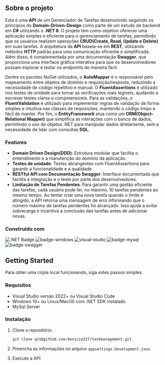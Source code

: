 ## Sobre o projeto

Esta é uma **API** de um Gerenciador de Tarefas desenvolvido seguindo os princípios do **Domain-Driven-Design** como parte de um estudo de backend em **C#** utilizando o **.NET 8**. O projeto tem como objetivo oferecer uma aplicação simples e eficiente para o gerenciamento de tarefas, permitindo que os usuários realizem operações **CRUD(Create, Read, Update e Delete)** em suas tarefas. A arquitetura da **API** baseia-se em **REST**, utilizando métodos **HTTP** padrão para uma comunicação eficiente e simplificada. Além disso, é complementada por uma documentação **Swagger**, que proporciona uma interface gráfica interativa para que os desenvolvedores possam explorar e testar os endpoints de maneira fácil.

Dentre os pacotes NuGet utilizados, o **AutoMapper** é o responsável pelo mapeamento entre objetos de domínio e requisição/resposta, reduzindo a necessidade de código repetitivo e manual. O **FluentAssertions** é utilizado nos testes de unidade para tornar as verificações mais legíveis, ajudando a escrever testes claros e compreensíveis. Para as validações, o **FluentValidation** é utilizado para implementar regras de validação de forma simples e intuitiva nas classes de requisições, mantendo o código limpo e fácil de manter. Por fim, o **EntityFramework** atua como um **ORM(Object-Relational Mapper)** que simplifica as interações com o banco de dados, permitindo o uso de objetos .NET para manipular dados diretamente, sem a necessidade de lidar com consultas **SQL**.

### Features

- **Domain Driven Design(DDD)**: Estrutura modular que facilita o entendimento e a manutenção do domínio da aplicação.
- **Testes de unidade**: Testes abrangentes com FluentAssertions para garantir a funcionalidade e a qualidade.
- **RESTful API com Documentação Swagger**: Interface documentada que facilita a integração e o teste por parte dos desenvolvedores.
- **Limitação de Tarefas Pendentes**: Para garantir uma gestão eficiente das tarefas, cada usuário pode ter, no máximo, 10 tarefas pendentes ao mesmo tempo. Ao tentar criar uma nova tarefa quando o limite é atingido, a API retorna uma mensagem de erro informando que o número máximo de tarefas pendentes foi alcançado. Isso ajuda a evitar sobrecarga e incentiva a conclusão das tarefas antes de adicionar novas.

### Construído com

![.NET Badge](https://img.shields.io/badge/.NET-512BD4?logo=dotnet&logoColor=fff&style=for-the-badge)
![badge-windows](https://img.shields.io/badge/Windows-0078D6?style=for-the-badge&logo=windows&logoColor=white)
![visual-studio](https://img.shields.io/badge/Visual_Studio-5C2D91?style=for-the-badge&logo=visual%20studio&logoColor=white)
![badge-mysql](https://img.shields.io/badge/MySQL-005C84?style=for-the-badge&logo=mysql&logoColor=white)
![badge-swagger](http://img.shields.io/badge/Swagger-85EA2D?logo=swagger&logoColor=000&style=for-the-badge)

## Getting Started

Para obter uma cópia local funcionando, siga estes passos simples.

### Requisitos

- Visual Studio versão 2022+ ou Visual Studio Code
- Windows 10+ ou Linux/MacOS com .NET SDK instalado
- MySql Server

### Instalação

1. Clone o repositório:

    ```sh
    git clone git@github.com:benicio227/taskmanagement.git
    ```

2. Preencha as informações no arquivo `appsettings.Development.json`.
3. Execute a API